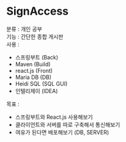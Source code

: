 # SignAccess
분류 : 개인 공부  
기능 : 간단한 종합 게시판  
사용 : 
- 스프링부트 (Back)
- Maven (Build)
- react.js (Front)
- Maria DB (DB)
- Heidi SQL (SQL GUI)
- 인텔리제이 (IDEA)

목표 :
- 스프링부트와 React.js 사용해보기
- 클라이언트와 서버를 따로 구축해서 통신해보기
- 여유가 된다면 배포해보기 (DB, SERVER)
